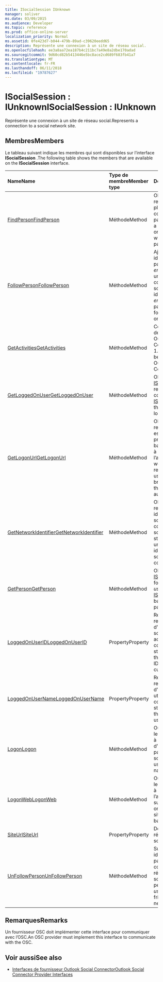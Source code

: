 ```yaml
---
title: ISocialSession IUnknown
manager: soliver
ms.date: 03/09/2015
ms.audience: Developer
ms.topic: reference
ms.prod: office-online-server
localization_priority: Normal
ms.assetid: 0fe423d7-b044-479b-89ad-c39620eedd65
description: Représente une connexion à un site de réseau social.
ms.openlocfilehash: ee3a8aa72ea187b4c211bc7a49e8a2dbe170adad
ms.sourcegitcommit: 9d60cd82b5413446e5bc8ace2cd689f683fb41a7
ms.translationtype: MT
ms.contentlocale: fr-FR
ms.lasthandoff: 06/11/2018
ms.locfileid: "19787627"
---
```

# <a name="isocialsession--iunknown"></a><span data-ttu-id="8bbf5-103">ISocialSession : IUnknown</span><span class="sxs-lookup"><span data-stu-id="8bbf5-103">ISocialSession : IUnknown</span></span>

<span data-ttu-id="8bbf5-104">Représente une connexion à un site de réseau social.</span><span class="sxs-lookup"><span data-stu-id="8bbf5-104">Represents a connection to a social network site.</span></span>
  
## <a name="members"></a><span data-ttu-id="8bbf5-105">Membres</span><span class="sxs-lookup"><span data-stu-id="8bbf5-105">Members</span></span>

<span data-ttu-id="8bbf5-106">Le tableau suivant indique les membres qui sont disponibles sur l’interface **ISocialSession** .</span><span class="sxs-lookup"><span data-stu-id="8bbf5-106">The following table shows the members that are available on the **ISocialSession** interface.</span></span> 
  
|<span data-ttu-id="8bbf5-107">**Name**</span><span class="sxs-lookup"><span data-stu-id="8bbf5-107">**Name**</span></span>|<span data-ttu-id="8bbf5-108">**Type de membre**</span><span class="sxs-lookup"><span data-stu-id="8bbf5-108">**Member type**</span></span>|<span data-ttu-id="8bbf5-109">**Description**</span><span class="sxs-lookup"><span data-stu-id="8bbf5-109">**Description**</span></span>|
|:-----|:-----|:-----|
|[<span data-ttu-id="8bbf5-110">FindPerson</span><span class="sxs-lookup"><span data-stu-id="8bbf5-110">FindPerson</span></span>](isocialsession-findperson.md) <br/> |<span data-ttu-id="8bbf5-111">Méthode</span><span class="sxs-lookup"><span data-stu-id="8bbf5-111">Method</span></span>  <br/> |<span data-ttu-id="8bbf5-112">Obtient une chaîne qui représente une ou plusieurs personnes qui correspondent au paramètre _userID_ .</span><span class="sxs-lookup"><span data-stu-id="8bbf5-112">Gets a string that represents one or more persons who match the  _userID_ parameter.</span></span>  <br/> |
|[<span data-ttu-id="8bbf5-113">FollowPerson</span><span class="sxs-lookup"><span data-stu-id="8bbf5-113">FollowPerson</span></span>](isocialsession-followperson.md) <br/> |<span data-ttu-id="8bbf5-114">Méthode</span><span class="sxs-lookup"><span data-stu-id="8bbf5-114">Method</span></span>  <br/> |<span data-ttu-id="8bbf5-115">Ajoute la personne identifiée par le paramètre _emailAddress_ comme un ami pour l’utilisateur connecté sur le réseau social.</span><span class="sxs-lookup"><span data-stu-id="8bbf5-115">Adds the person identified by the  _emailAddress_ parameter as a friend for the logged-on user on the social network.</span></span>  <br/> |
|[<span data-ttu-id="8bbf5-116">GetActivities</span><span class="sxs-lookup"><span data-stu-id="8bbf5-116">GetActivities</span></span>](isocialsession-getactivities.md) <br/> |<span data-ttu-id="8bbf5-117">Méthode</span><span class="sxs-lookup"><span data-stu-id="8bbf5-117">Method</span></span>  <br/> |<span data-ttu-id="8bbf5-118">Cette méthode a été désapprouvée dans Outlook Social Connector (OSC) 1.1.</span><span class="sxs-lookup"><span data-stu-id="8bbf5-118">This method has been deprecated in Outlook Social Connector (OSC) 1.1.</span></span>  <br/> |
|[<span data-ttu-id="8bbf5-119">GetLoggedOnUser</span><span class="sxs-lookup"><span data-stu-id="8bbf5-119">GetLoggedOnUser</span></span>](isocialsession-getloggedonuser.md) <br/> |<span data-ttu-id="8bbf5-120">Méthode</span><span class="sxs-lookup"><span data-stu-id="8bbf5-120">Method</span></span>  <br/> |<span data-ttu-id="8bbf5-121">Obtient une interface [ISocialProfile](isocialprofileisocialperson.md) qui représente l’utilisateur connecté.</span><span class="sxs-lookup"><span data-stu-id="8bbf5-121">Gets an [ISocialProfile](isocialprofileisocialperson.md) interface that represents the logged-on user.</span></span>  <br/> |
|[<span data-ttu-id="8bbf5-122">GetLogonUrl</span><span class="sxs-lookup"><span data-stu-id="8bbf5-122">GetLogonUrl</span></span>](isocialsession-getlogonurl.md) <br/> |<span data-ttu-id="8bbf5-123">Méthode</span><span class="sxs-lookup"><span data-stu-id="8bbf5-123">Method</span></span>  <br/> |<span data-ttu-id="8bbf5-124">Obtient une chaîne qui représente une URL qui est utilisée pour présenter un formulaire basé sur un navigateur à l’utilisateur lors de l’authentification web.</span><span class="sxs-lookup"><span data-stu-id="8bbf5-124">Gets a string that represents a URL that is used for presenting a browser-based form to the user during web authentication.</span></span>  <br/> |
|[<span data-ttu-id="8bbf5-125">GetNetworkIdentifier</span><span class="sxs-lookup"><span data-stu-id="8bbf5-125">GetNetworkIdentifier</span></span>](isocialsession-getnetworkidentifier.md) <br/> |<span data-ttu-id="8bbf5-126">Méthode</span><span class="sxs-lookup"><span data-stu-id="8bbf5-126">Method</span></span>  <br/> |<span data-ttu-id="8bbf5-127">Obtient une chaîne qui représente un identificateur de réseau social unique pour une connexion de réseau social donné.</span><span class="sxs-lookup"><span data-stu-id="8bbf5-127">Gets a string that represents a unique social network identifier for a given social network connection.</span></span>  <br/> |
|[<span data-ttu-id="8bbf5-128">GetPerson</span><span class="sxs-lookup"><span data-stu-id="8bbf5-128">GetPerson</span></span>](isocialsession-getperson.md) <br/> |<span data-ttu-id="8bbf5-129">Méthode</span><span class="sxs-lookup"><span data-stu-id="8bbf5-129">Method</span></span>  <br/> |<span data-ttu-id="8bbf5-130">Obtient une interface [ISocialPerson](isocialpersoniunknown.md) en fonction du paramètre _userID_ .</span><span class="sxs-lookup"><span data-stu-id="8bbf5-130">Gets an [ISocialPerson](isocialpersoniunknown.md) interface based on the  _userID_ parameter.</span></span>  <br/> |
|[<span data-ttu-id="8bbf5-131">LoggedOnUserID</span><span class="sxs-lookup"><span data-stu-id="8bbf5-131">LoggedOnUserID</span></span>](isocialsession-loggedonuserid.md) <br/> |<span data-ttu-id="8bbf5-132">Property</span><span class="sxs-lookup"><span data-stu-id="8bbf5-132">Property</span></span>  <br/> |<span data-ttu-id="8bbf5-133">Renvoie une chaîne qui représente l’ID d’utilisateur de réseau social de l’utilisateur actuellement connecté.</span><span class="sxs-lookup"><span data-stu-id="8bbf5-133">Returns a string that represents the social network user ID of the user who is currently logged on.</span></span>  <br/> |
|[<span data-ttu-id="8bbf5-134">LoggedOnUserName</span><span class="sxs-lookup"><span data-stu-id="8bbf5-134">LoggedOnUserName</span></span>](isocialsession-loggedonusername.md) <br/> |<span data-ttu-id="8bbf5-135">Property</span><span class="sxs-lookup"><span data-stu-id="8bbf5-135">Property</span></span>  <br/> |<span data-ttu-id="8bbf5-136">Renvoie une chaîne qui représente le nom d’utilisateur qui est utilisé lors de la connexion.</span><span class="sxs-lookup"><span data-stu-id="8bbf5-136">Returns a string that represents the user name that is used when logging on.</span></span>  <br/> |
|[<span data-ttu-id="8bbf5-137">Logon</span><span class="sxs-lookup"><span data-stu-id="8bbf5-137">Logon</span></span>](isocialsession-logon.md) <br/> |<span data-ttu-id="8bbf5-138">Méthode</span><span class="sxs-lookup"><span data-stu-id="8bbf5-138">Method</span></span>  <br/> |<span data-ttu-id="8bbf5-139">Ouvre une session sur le site de réseau social à l’aide du nom d’utilisateur et le mot de passe.</span><span class="sxs-lookup"><span data-stu-id="8bbf5-139">Logs on to the social network site by using the specified user name and password.</span></span>  <br/> |
|[<span data-ttu-id="8bbf5-140">LogonWeb</span><span class="sxs-lookup"><span data-stu-id="8bbf5-140">LogonWeb</span></span>](isocialsession-logonweb.md) <br/> |<span data-ttu-id="8bbf5-141">Méthode</span><span class="sxs-lookup"><span data-stu-id="8bbf5-141">Method</span></span>  <br/> |<span data-ttu-id="8bbf5-142">Ouvre une session sur le site de réseau social à l’aide de l’authentification basée sur les formulaires.</span><span class="sxs-lookup"><span data-stu-id="8bbf5-142">Logs on to the social network site by using forms-based authentication.</span></span>  <br/> |
|[<span data-ttu-id="8bbf5-143">SiteUrl</span><span class="sxs-lookup"><span data-stu-id="8bbf5-143">SiteUrl</span></span>](isocialsession-siteurl.md) <br/> |<span data-ttu-id="8bbf5-144">Property</span><span class="sxs-lookup"><span data-stu-id="8bbf5-144">Property</span></span>  <br/> |<span data-ttu-id="8bbf5-145">Définit l’URL de site de réseau social.</span><span class="sxs-lookup"><span data-stu-id="8bbf5-145">Sets the social network site URL.</span></span>  <br/> |
|[<span data-ttu-id="8bbf5-146">UnFollowPerson</span><span class="sxs-lookup"><span data-stu-id="8bbf5-146">UnFollowPerson</span></span>](isocialsession-unfollowperson.md) <br/> |<span data-ttu-id="8bbf5-147">Méthode</span><span class="sxs-lookup"><span data-stu-id="8bbf5-147">Method</span></span>  <br/> |<span data-ttu-id="8bbf5-148">Supprime la personne identifiée par le paramètre _userID_ comme un ami sur le réseaux sociaux.</span><span class="sxs-lookup"><span data-stu-id="8bbf5-148">Removes the person identified by the  _userID_ parameter as a friend on the social network.</span></span>  <br/> |
   
## <a name="remarks"></a><span data-ttu-id="8bbf5-149">Remarques</span><span class="sxs-lookup"><span data-stu-id="8bbf5-149">Remarks</span></span>

<span data-ttu-id="8bbf5-150">Un fournisseur OSC doit implémenter cette interface pour communiquer avec l’OSC.</span><span class="sxs-lookup"><span data-stu-id="8bbf5-150">An OSC provider must implement this interface to communicate with the OSC.</span></span>
  
## <a name="see-also"></a><span data-ttu-id="8bbf5-151">Voir aussi</span><span class="sxs-lookup"><span data-stu-id="8bbf5-151">See also</span></span>

- [<span data-ttu-id="8bbf5-152">Interfaces de fournisseur Outlook Social Connector</span><span class="sxs-lookup"><span data-stu-id="8bbf5-152">Outlook Social Connector Provider Interfaces</span></span>](outlook-social-connector-provider-interfaces.md)

